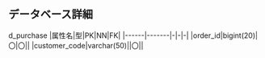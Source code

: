 ## データベース詳細

d_purchase
|属性名|型|PK|NN|FK|
|------|-------|-|-|-|
|order_id|bigint(20)|〇|〇||
|customer_code|varchar(50)||〇||

